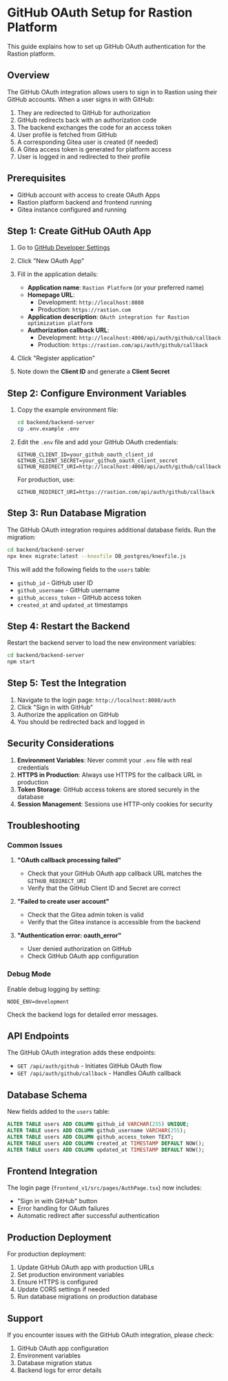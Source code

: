 # GitHub OAuth Setup for Rastion Platform

This guide explains how to set up GitHub OAuth authentication for the Rastion platform.

## Overview

The GitHub OAuth integration allows users to sign in to Rastion using their GitHub accounts. When a user signs in with GitHub:

1. They are redirected to GitHub for authorization
2. GitHub redirects back with an authorization code
3. The backend exchanges the code for an access token
4. User profile is fetched from GitHub
5. A corresponding Gitea user is created (if needed)
6. A Gitea access token is generated for platform access
7. User is logged in and redirected to their profile

## Prerequisites

- GitHub account with access to create OAuth Apps
- Rastion platform backend and frontend running
- Gitea instance configured and running

## Step 1: Create GitHub OAuth App

1. Go to [GitHub Developer Settings](https://github.com/settings/developers)
2. Click "New OAuth App"
3. Fill in the application details:
   - **Application name**: `Rastion Platform` (or your preferred name)
   - **Homepage URL**: 
     - Development: `http://localhost:8080`
     - Production: `https://rastion.com`
   - **Application description**: `OAuth integration for Rastion optimization platform`
   - **Authorization callback URL**:
     - Development: `http://localhost:4000/api/auth/github/callback`
     - Production: `https://rastion.com/api/auth/github/callback`

4. Click "Register application"
5. Note down the **Client ID** and generate a **Client Secret**

## Step 2: Configure Environment Variables

1. Copy the example environment file:
   ```bash
   cd backend/backend-server
   cp .env.example .env
   ```

2. Edit the `.env` file and add your GitHub OAuth credentials:
   ```env
   GITHUB_CLIENT_ID=your_github_oauth_client_id
   GITHUB_CLIENT_SECRET=your_github_oauth_client_secret
   GITHUB_REDIRECT_URI=http://localhost:4000/api/auth/github/callback
   ```

   For production, use:
   ```env
   GITHUB_REDIRECT_URI=https://rastion.com/api/auth/github/callback
   ```

## Step 3: Run Database Migration

The GitHub OAuth integration requires additional database fields. Run the migration:

```bash
cd backend/backend-server
npx knex migrate:latest --knexfile DB_postgres/knexfile.js
```

This will add the following fields to the `users` table:
- `github_id` - GitHub user ID
- `github_username` - GitHub username
- `github_access_token` - GitHub access token
- `created_at` and `updated_at` timestamps

## Step 4: Restart the Backend

Restart the backend server to load the new environment variables:

```bash
cd backend/backend-server
npm start
```

## Step 5: Test the Integration

1. Navigate to the login page: `http://localhost:8080/auth`
2. Click "Sign in with GitHub"
3. Authorize the application on GitHub
4. You should be redirected back and logged in

## Security Considerations

1. **Environment Variables**: Never commit your `.env` file with real credentials
2. **HTTPS in Production**: Always use HTTPS for the callback URL in production
3. **Token Storage**: GitHub access tokens are stored securely in the database
4. **Session Management**: Sessions use HTTP-only cookies for security

## Troubleshooting

### Common Issues

1. **"OAuth callback processing failed"**
   - Check that your GitHub OAuth app callback URL matches the `GITHUB_REDIRECT_URI`
   - Verify that the GitHub Client ID and Secret are correct

2. **"Failed to create user account"**
   - Check that the Gitea admin token is valid
   - Verify that the Gitea instance is accessible from the backend

3. **"Authentication error: oauth_error"**
   - User denied authorization on GitHub
   - Check GitHub OAuth app configuration

### Debug Mode

Enable debug logging by setting:
```env
NODE_ENV=development
```

Check the backend logs for detailed error messages.

## API Endpoints

The GitHub OAuth integration adds these endpoints:

- `GET /api/auth/github` - Initiates GitHub OAuth flow
- `GET /api/auth/github/callback` - Handles OAuth callback

## Database Schema

New fields added to the `users` table:

```sql
ALTER TABLE users ADD COLUMN github_id VARCHAR(255) UNIQUE;
ALTER TABLE users ADD COLUMN github_username VARCHAR(255);
ALTER TABLE users ADD COLUMN github_access_token TEXT;
ALTER TABLE users ADD COLUMN created_at TIMESTAMP DEFAULT NOW();
ALTER TABLE users ADD COLUMN updated_at TIMESTAMP DEFAULT NOW();
```

## Frontend Integration

The login page (`frontend_v1/src/pages/AuthPage.tsx`) now includes:
- "Sign in with GitHub" button
- Error handling for OAuth failures
- Automatic redirect after successful authentication

## Production Deployment

For production deployment:

1. Update GitHub OAuth app with production URLs
2. Set production environment variables
3. Ensure HTTPS is configured
4. Update CORS settings if needed
5. Run database migrations on production database

## Support

If you encounter issues with the GitHub OAuth integration, please check:
1. GitHub OAuth app configuration
2. Environment variables
3. Database migration status
4. Backend logs for error details
